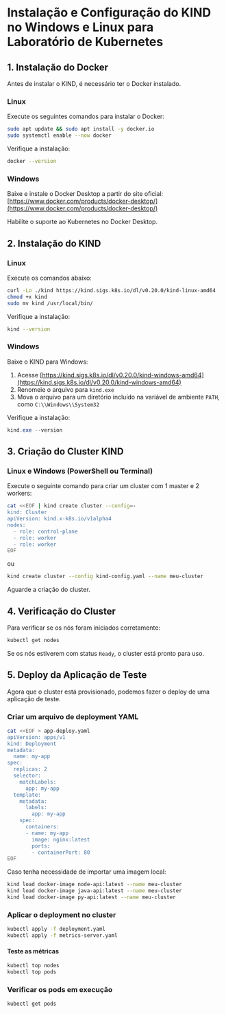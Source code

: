 # Instalação e Configuração do KIND no Windows e Linux para Laboratório de Kubernetes

## 1. Instalação do Docker

Antes de instalar o KIND, é necessário ter o Docker instalado.

### Linux

Execute os seguintes comandos para instalar o Docker:

```bash
sudo apt update && sudo apt install -y docker.io
sudo systemctl enable --now docker
```

Verifique a instalação:

```bash
docker --version
```

### Windows

Baixe e instale o Docker Desktop a partir do site oficial:
[https://www.docker.com/products/docker-desktop/](https://www.docker.com/products/docker-desktop/)

Habilite o suporte ao Kubernetes no Docker Desktop.

## 2. Instalação do KIND

### Linux

Execute os comandos abaixo:

```bash
curl -Lo ./kind https://kind.sigs.k8s.io/dl/v0.20.0/kind-linux-amd64
chmod +x kind
sudo mv kind /usr/local/bin/
```

Verifique a instalação:

```bash
kind --version
```

### Windows

Baixe o KIND para Windows:

1. Acesse [https://kind.sigs.k8s.io/dl/v0.20.0/kind-windows-amd64](https://kind.sigs.k8s.io/dl/v0.20.0/kind-windows-amd64)
2. Renomeie o arquivo para `kind.exe`
3. Mova o arquivo para um diretório incluído na variável de ambiente `PATH`, como `C:\\Windows\\System32`

Verifique a instalação:

```powershell
kind.exe --version
```

## 3. Criação do Cluster KIND

### Linux e Windows (PowerShell ou Terminal)

Execute o seguinte comando para criar um cluster com 1 master e 2 workers:

```bash
cat <<EOF | kind create cluster --config=-
kind: Cluster
apiVersion: kind.x-k8s.io/v1alpha4
nodes:
  - role: control-plane
  - role: worker
  - role: worker
EOF
```

ou

```bash
kind create cluster --config kind-config.yaml --name meu-cluster
```

Aguarde a criação do cluster.

## 4. Verificação do Cluster

Para verificar se os nós foram iniciados corretamente:

```bash
kubectl get nodes
```

Se os nós estiverem com status `Ready`, o cluster está pronto para uso.

## 5. Deploy da Aplicação de Teste

Agora que o cluster está provisionado, podemos fazer o deploy de uma aplicação de teste.

### Criar um arquivo de deployment YAML

```bash
cat <<EOF > app-deploy.yaml
apiVersion: apps/v1
kind: Deployment
metadata:
  name: my-app
spec:
  replicas: 2
  selector:
    matchLabels:
      app: my-app
  template:
    metadata:
      labels:
        app: my-app
    spec:
      containers:
      - name: my-app
        image: nginx:latest
        ports:
        - containerPort: 80
EOF
```

Caso tenha necessidade de importar uma imagem local:

```bash
kind load docker-image node-api:latest --name meu-cluster
kind load docker-image java-api:latest --name meu-cluster
kind load docker-image py-api:latest --name meu-cluster
```

### Aplicar o deployment no cluster

```bash
kubectl apply -f deployment.yaml
kubectl apply -f metrics-server.yaml
```

#### Teste as métricas

```bash
kubectl top nodes
kubectl top pods
```

### Verificar os pods em execução

```bash
kubectl get pods
```
